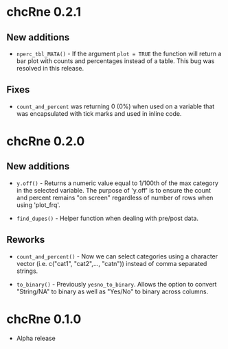# chcRne 0.2.1

## New additions
* `nperc_tbl_MATA()` - If the argument `plot = TRUE` the function will return a bar plot with counts and percentages instead of a table. This bug was resolved in this release.

## Fixes
* `count_and_percent` was returning 0 (0%) when used on a variable that was encapsulated with tick marks and used in inline code.

# chcRne 0.2.0

## New additions
* `y.off()` -  Returns a numeric value equal to 1/100th of the max category in the selected variable. The purpose of 'y.off' is to ensure the count and percent remains "on screen" regardless of number of rows when using 'plot_frq'.

* `find_dupes()` - Helper function when dealing with pre/post data.

## Reworks 
* `count_and_percent()`  - Now we can select categories using a character vector (i.e. c("cat1", "cat2",..., "catn")) instead of comma separated strings. 

* `to_binary()` - Previously `yesno_to_binary`. Allows the option to convert "String/NA" to binary as well as "Yes/No" to binary across columns.


# chcRne 0.1.0
* Alpha release
